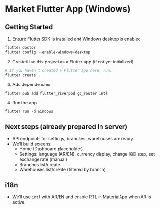 # Market Flutter App (Windows)

## Getting Started

1. Ensure Flutter SDK is installed and Windows desktop is enabled
```powershell
flutter doctor
flutter config --enable-windows-desktop
```

2. Create/Use this project as a Flutter app (if not yet initialized)
```powershell
# If you haven't created a Flutter app here, run:
flutter create .
```

3. Add dependencies
```powershell
flutter pub add flutter_riverpod go_router intl
```

4. Run the app
```powershell
flutter run -d windows
```

## Next steps (already prepared in server)
- API endpoints for settings, branches, warehouses are ready.
- We'll build screens:
  - Home (Dashboard placeholder)
  - Settings: language (AR/EN), currency display, change IQD step, set exchange rate (manual)
  - Branches list/create
  - Warehouses list/create (filtered by branch)

## i18n
- We'll use `intl` with AR/EN and enable RTL in MaterialApp when AR is active.